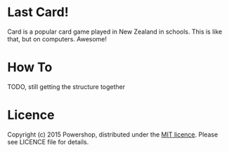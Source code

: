 Last Card!
========================================

Card is a popular card game played in New Zealand in schools. This is like
that, but on computers. Awesome!

How To
========================================

TODO, still getting the structure together

Licence
========================================

Copyright (c) 2015 Powershop, distributed under the
[MIT&nbsp;licence](http://opensource.org/licenses/MIT). Please see LICENCE file
for details.
